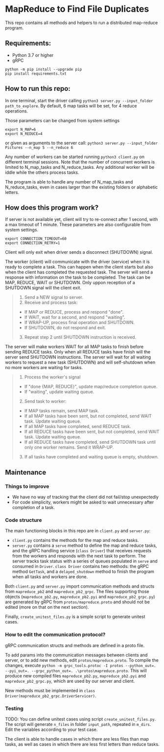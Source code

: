 # MapReduce to Find File Duplicates

This repo contains all methods and helpers to run a distributed map-reduce program.

## Requirements:

 - Python 3.7 or higher
 - gRPC

```
python -m pip install --upgrade pip
pip install requirements.txt 
```

## How to run this repo:

In one terminal, start the driver calling `python3 server.py --input_folder path_to_explore`. By default, 6 map tasks will be set, for 4 reduce operations. 

Those parameters can be changed from system settings 
```
export N_MAP=6
export N_REDUCE=4
```

or given as arguments to the server call:
`python3 server.py --input_folder Pictures --n_map 5 --n_reduce 6`


Any number of workers can be started running `python3 client.py` on different terminal sessions. Note that the number of concurrent workers is limited to N_map_tasks and N_reduce_tasks. Any additional worker will be iddle while the others process tasks.

The program is able to handle any number of N_map_tasks and N_reduce_tasks, even in cases larger than the existing folders or alphabetic letters.


## How does this program work?

 If server is not available yet, client will try to re-connect after 1 second, with a max timeout of 1 minute. These parameters are also configurable from system settings.
  
```
export CONNECTION_TIMEOUT=60
export CONNECTION_RETRY=1
```
 Client will only exit when driver sends a disconnect (SHUTDOWN) signal.
 
 The worker (client) will communicate with the driver (service) when it is ready to complete a task. This can happen when the client starts but also when the client has completed the requested task. The server will send a response with information on the task to be completed. The task can be MAP, REDUCE, WAIT or SHUTDOWN. Only uppon reception of a SHUTDOWN signal will the client exit. 
 
> 1. Send a NEW signal to server.
> 2. Receive and process task:
>	- If MAP or REDUCE, process and respond "done".
>	- If WAIT, wait for a second, and respond "waiting".
>	- If WRAP-UP, process final operation and SHUTDOWN.
>	- If SHUTDOWN, do not respond and exit.
> 3. Repeat step 2 until SHUTDOWN instruction is received.
 
 The server will make workers WAIT for all MAP tasks to finish before sending REDUCE tasks. Only when all REDUCE tasks have finish will the server send SHUTDOWN instructions. The server will wait for all waiting workers to request a new task (SHUTDOWN) and will self-shutdown when no more workers are waiting for tasks.

> 1. Process the worker's signal 
>	- If "done {MAP, REDUCE}", update map/reduce completion queue.
>	- If "waiting", update waiting queue.
> 2. Send task to worker:
>	- If MAP tasks remain, send MAP task.
>	- If all MAP tasks have been sent, but not completed, send WAIT task. Update waiting queue.
>	- If all MAP tasks have completed, send REDUCE task.
>	- If all REDUCE tasks have been sent, but not completed, send WAIT task. Update waiting queue.
>	- If all REDUCE tasks have completed, send SHUTDOWN task until only one worker remains. Send it WRAP-UP.
> 3. If all tasks have completed and waiting queue is empty, shutdown.	


## Maintenance

### Things to improve

- We have no way of tracking that the client did not fail/stop unexpectedly
- For code simplicity, workers might be asked to wait unnecessary after completion of a task.

### Code structure

The main functioning blocks in this repo are in `client.py` and `server.py`: 
* `client.py` contains the methods for the map and reduce tasks. 
* `server.py` contains a `serve` method to define the map and reduce tasks, and the gRPC handling service (`class Driver`) that receives requests from the workers and responds with the next task to perform. The server tracks task status with a series of queues populated in `serve` and consumed in `Driver`. `class Driver` contains two methods: the gRPC method `GetTask`, and a `delayed_shutdown` method to finish the program when all tasks and workers are done. 

Both `client.py` and `server.py` import communication methods and structs from `mapreduce_pb2` and `mapreduce_pb2_grpc`. The files supporting those objects (`mapreduce_pb2.py`, `mapreduce_pb2.pyi` and `mapreduce_pb2_grpc.py`) are generated by gRPC from `protos/mapreduce.proto` and should not be edited (more on that on the next section).

Finally, `create_unitest_files.py` is a simple script to generate unitest cases.

### How to edit the communication protocol?

gRPC communication structs and methods are defined in a proto file. 

To add params into the communication messages between clients and server, or to add new methods, edit `protos/mapreduce.proto`. To compile the changes, execute `python -m grpc_tools.protoc -I protos --python_out=. --pyi_out=. --grpc_python_out=. .\protos\mapreduce.proto`. This will produce new compiled files `mapreduce_pb2.py`, `mapreduce_pb2.pyi` and `mapreduce_pb2_grpc.py`, which are used by our server and client. 

New methods must be implemented in `class Driver(mapreduce_pb2_grpc.DriverServicer)`.

### Testing

TODO: You can define unitest cases using script `create_unitest_files.py`.  The script will generate `n_files` in folder `input_path`, repeated in `m_dirs`. Edit the variables according to your test case.

The client is able to handle cases in which there are less files than map tasks, as well as cases in which there are less first letters than reduce tasks.
 